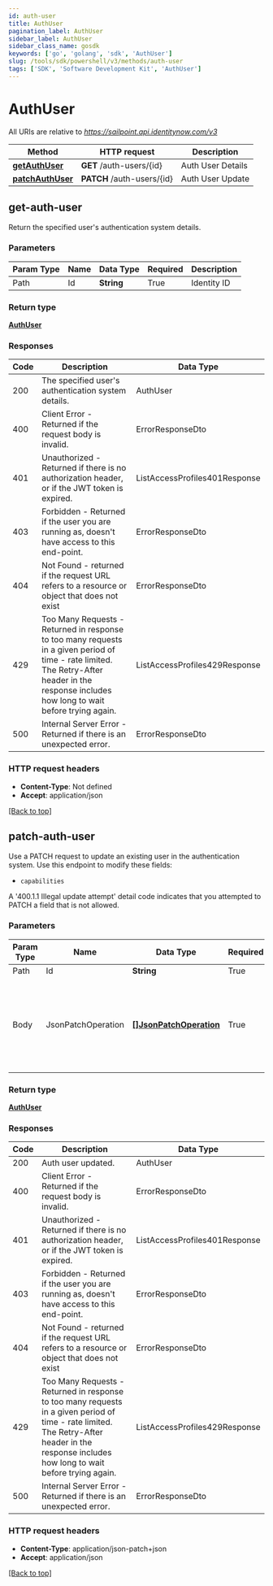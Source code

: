 ```yaml
---
id: auth-user
title: AuthUser
pagination_label: AuthUser
sidebar_label: AuthUser
sidebar_class_name: gosdk
keywords: ['go', 'golang', 'sdk', 'AuthUser'] 
slug: /tools/sdk/powershell/v3/methods/auth-user
tags: ['SDK', 'Software Development Kit', 'AuthUser']
---
```



# AuthUser

All URIs are relative to *https://sailpoint.api.identitynow.com/v3*

Method | HTTP request | Description
------------- | ------------- | -------------
[**getAuthUser**](#get-auth-user) | **GET** /auth-users/{id} | Auth User Details
[**patchAuthUser**](#patch-auth-user) | **PATCH** /auth-users/{id} | Auth User Update



## get-auth-user


Return the specified user's authentication system details.

### Parameters 
Param Type | Name | Data Type | Required  | Description
------------- | ------------- | ------------- | ------------- | ------------- 
Path   | Id | **String** | True  | Identity ID

	
### Return type

[**AuthUser**](../models/auth-user)

### Responses
Code | Description  | Data Type
------------- | ------------- | -------------
200 | The specified user&#39;s authentication system details. | AuthUser
400 | Client Error - Returned if the request body is invalid. | ErrorResponseDto
401 | Unauthorized - Returned if there is no authorization header, or if the JWT token is expired. | ListAccessProfiles401Response
403 | Forbidden - Returned if the user you are running as, doesn&#39;t have access to this end-point. | ErrorResponseDto
404 | Not Found - returned if the request URL refers to a resource or object that does not exist | ErrorResponseDto
429 | Too Many Requests - Returned in response to too many requests in a given period of time - rate limited. The Retry-After header in the response includes how long to wait before trying again. | ListAccessProfiles429Response
500 | Internal Server Error - Returned if there is an unexpected error. | ErrorResponseDto


### HTTP request headers

- **Content-Type**: Not defined
- **Accept**: application/json

[[Back to top]](#) 


## patch-auth-user


Use a PATCH request to update an existing user in the authentication system.
Use this endpoint to modify these fields: 
  * `capabilities`

A '400.1.1 Illegal update attempt' detail code indicates that you attempted to PATCH a field that is not allowed.

### Parameters 
Param Type | Name | Data Type | Required  | Description
------------- | ------------- | ------------- | ------------- | ------------- 
Path   | Id | **String** | True  | Identity ID
 Body  | JsonPatchOperation | [**[]JsonPatchOperation**](../models/json-patch-operation) | True  | A list of auth user update operations according to the [JSON Patch](https://tools.ietf.org/html/rfc6902) standard.

	
### Return type

[**AuthUser**](../models/auth-user)

### Responses
Code | Description  | Data Type
------------- | ------------- | -------------
200 | Auth user updated. | AuthUser
400 | Client Error - Returned if the request body is invalid. | ErrorResponseDto
401 | Unauthorized - Returned if there is no authorization header, or if the JWT token is expired. | ListAccessProfiles401Response
403 | Forbidden - Returned if the user you are running as, doesn&#39;t have access to this end-point. | ErrorResponseDto
404 | Not Found - returned if the request URL refers to a resource or object that does not exist | ErrorResponseDto
429 | Too Many Requests - Returned in response to too many requests in a given period of time - rate limited. The Retry-After header in the response includes how long to wait before trying again. | ListAccessProfiles429Response
500 | Internal Server Error - Returned if there is an unexpected error. | ErrorResponseDto


### HTTP request headers

- **Content-Type**: application/json-patch+json
- **Accept**: application/json

[[Back to top]](#) 


